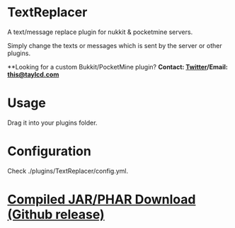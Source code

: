 # TextReplacer
A text/message replace plugin for nukkit & pocketmine servers.

Simply change the texts or messages which is sent by the server or other plugins.

**Looking for a custom Bukkit/PocketMine plugin? **Contact: [Twitter](http://twitter.com/_Taylcd)/Email: this@taylcd.com**

# Usage
Drag it into your plugins folder.

# Configuration
Check ./plugins/TextReplacer/config.yml.
 
# [Compiled JAR/PHAR Download (Github release)](https://github.com/Taylcd/TextReplacer/releases)
